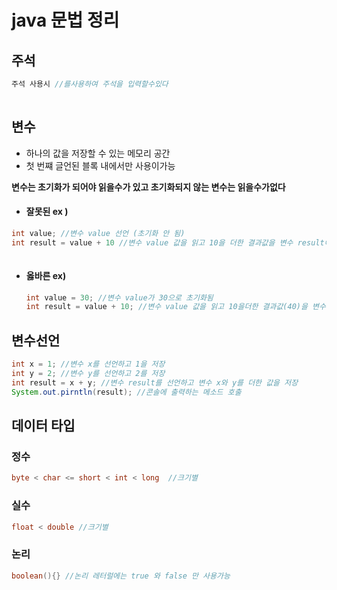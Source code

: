 # 	java 문법 정리

##   주석

```java
주석 사용시 //를사용하여 주석을 입력할수있다
    
```

## 변수

- 하나의 값을 저장할 수 있는 메모리 공간
- 첫 번쨰 글언된 블록 내에서만 사용이가능





**변수는 초기화가 되어야 읽을수가 있고 초기화되지 않는 변수는 읽을수가없다**

- #### 잘못된 ex )

```java
int value; //변수 value 선언 (초기화 안 됨)
int result = value + 10 //변수 value 값을 읽고 10을 더한 결과값을 변수 result에 저장
   
```

- #### 옳바른 ex)

  ```java
  int value = 30; //변수 value가 30으로 초기화됨
  int result = value + 10; //변수 value 값을 읽고 10을더한 결과값(40)을 변수 result 에 저장
  ```

  

### 

## 변수선언

```java
int x = 1; //변수 x를 선언하고 1을 저장
int y = 2; //변수 y를 선언하고 2를 저장
int result = x + y; //변수 result를 선언하고 변수 x와 y를 더한 값을 저장
System.out.pirntln(result); //콘솔에 출력하는 메소드 호출 
```



## 데이터 타입

### 정수 

```java
byte < char <= short < int < long  //크기별
```

### 실수

```java
float < double //크기별
```

### 논리

```java
boolean(){} //논리 레터럴에는 true 와 false 만 사용가능 
```

